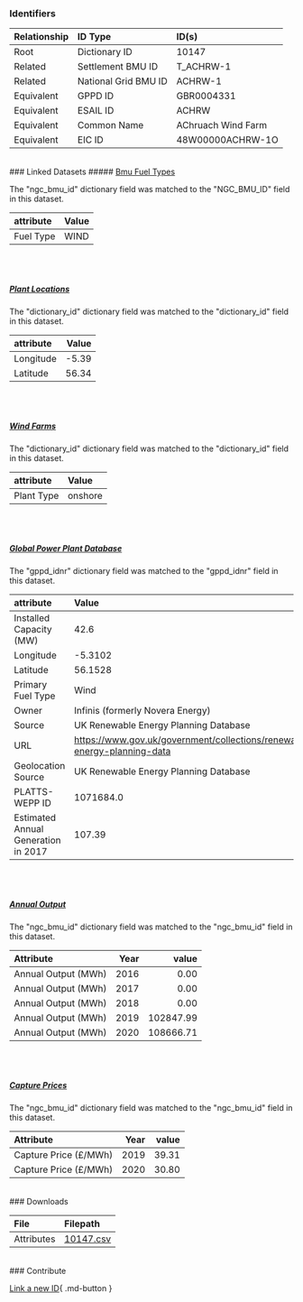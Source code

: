 ### Identifiers

| Relationship   | ID Type              | ID(s)              |
|:---------------|:---------------------|:-------------------|
| Root           | Dictionary ID        | 10147              |
| Related        | Settlement BMU ID    | T_ACHRW-1          |
| Related        | National Grid BMU ID | ACHRW-1            |
| Equivalent     | GPPD ID              | GBR0004331         |
| Equivalent     | ESAIL ID             | ACHRW              |
| Equivalent     | Common Name          | AChruach Wind Farm |
| Equivalent     | EIC ID               | 48W00000ACHRW-1O   |

<br>
### Linked Datasets
##### <a href="https://osuked.github.io/Power-Station-Dictionary/datasets/bmu-fuel-types">Bmu Fuel Types</a>



The "ngc_bmu_id" dictionary field was matched to the "NGC_BMU_ID" field in this dataset.

| attribute   | Value   |
|:------------|:--------|
| Fuel Type   | WIND    |

<br><br>
##### <a href="https://osuked.github.io/Power-Station-Dictionary/datasets/plant-locations">Plant Locations</a>



The "dictionary_id" dictionary field was matched to the "dictionary_id" field in this dataset.

| attribute   |   Value |
|:------------|--------:|
| Longitude   |   -5.39 |
| Latitude    |   56.34 |

<br><br>
##### <a href="https://osuked.github.io/Power-Station-Dictionary/datasets/wind-farms">Wind Farms</a>



The "dictionary_id" dictionary field was matched to the "dictionary_id" field in this dataset.

| attribute   | Value   |
|:------------|:--------|
| Plant Type  | onshore |

<br><br>
##### <a href="https://osuked.github.io/Power-Station-Dictionary/datasets/global-power-plant-database">Global Power Plant Database</a>



The "gppd_idnr" dictionary field was matched to the "gppd_idnr" field in this dataset.

| attribute                           | Value                                                                    |
|:------------------------------------|:-------------------------------------------------------------------------|
| Installed Capacity (MW)             | 42.6                                                                     |
| Longitude                           | -5.3102                                                                  |
| Latitude                            | 56.1528                                                                  |
| Primary Fuel Type                   | Wind                                                                     |
| Owner                               | Infinis (formerly Novera Energy)                                         |
| Source                              | UK Renewable Energy Planning Database                                    |
| URL                                 | https://www.gov.uk/government/collections/renewable-energy-planning-data |
| Geolocation Source                  | UK Renewable Energy Planning Database                                    |
| PLATTS-WEPP ID                      | 1071684.0                                                                |
| Estimated Annual Generation in 2017 | 107.39                                                                   |

<br><br>
##### <a href="https://osuked.github.io/Power-Station-Dictionary/datasets/annual-output">Annual Output</a>



The "ngc_bmu_id" dictionary field was matched to the "ngc_bmu_id" field in this dataset.

| Attribute           |   Year |     value |
|:--------------------|-------:|----------:|
| Annual Output (MWh) |   2016 |      0.00 |
| Annual Output (MWh) |   2017 |      0.00 |
| Annual Output (MWh) |   2018 |      0.00 |
| Annual Output (MWh) |   2019 | 102847.99 |
| Annual Output (MWh) |   2020 | 108666.71 |

<br><br>
##### <a href="https://osuked.github.io/Power-Station-Dictionary/datasets/capture-prices">Capture Prices</a>



The "ngc_bmu_id" dictionary field was matched to the "ngc_bmu_id" field in this dataset.

| Attribute             |   Year |   value |
|:----------------------|-------:|--------:|
| Capture Price (£/MWh) |   2019 |   39.31 |
| Capture Price (£/MWh) |   2020 |   30.80 |


<br>
### Downloads


| File       | Filepath                                                                              |
|:-----------|:--------------------------------------------------------------------------------------|
| Attributes | [10147.csv](https://osuked.github.io/Power-Station-Dictionary/object_attrs/10147.csv) |


<br>
### Contribute

[Link a new ID](https://docs.google.com/forms/d/e/1FAIpQLSc5jRsQ7NgiLLXbwo9PUdwTQyuqbRwThltG56-o6NVSe7E_nw/viewform?usp=pp_url&entry.251912331=10147){ .md-button }